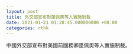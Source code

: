 ```yaml
---
layout: post
title: 外交部宣布對蓬佩奧等人實施制裁
date: 2021-01-21 01:28:45.000000000 +08:00
categories: rthk
---
```


中國外交部宣布對美國前國務卿蓬佩奧等人實施制裁。
